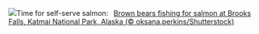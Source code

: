 ![](https://www.bing.com/th?id=OHR.GrizzlyFalls_EN-US9219501224_UHD.jpg&w=1000)Time for self-serve salmon:&nbsp;&ensp;[Brown bears fishing for salmon at Brooks Falls, Katmai National Park, Alaska (© oksana.perkins/Shutterstock)](https://www.bing.com/th?id=OHR.GrizzlyFalls_EN-US9219501224_UHD.jpg)
<br><br/>

